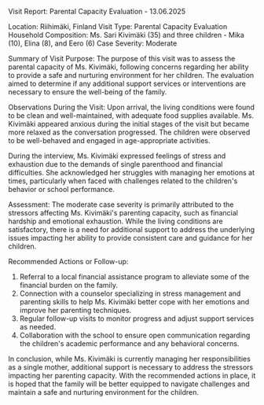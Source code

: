  Visit Report: Parental Capacity Evaluation - 13.06.2025

Location: Riihimäki, Finland
Visit Type: Parental Capacity Evaluation
Household Composition: Ms. Sari Kivimäki (35) and three children - Mika (10), Elina (8), and Eero (6)
Case Severity: Moderate

Summary of Visit Purpose:
The purpose of this visit was to assess the parental capacity of Ms. Kivimäki, following concerns regarding her ability to provide a safe and nurturing environment for her children. The evaluation aimed to determine if any additional support services or interventions are necessary to ensure the well-being of the family.

Observations During the Visit:
Upon arrival, the living conditions were found to be clean and well-maintained, with adequate food supplies available. Ms. Kivimäki appeared anxious during the initial stages of the visit but became more relaxed as the conversation progressed. The children were observed to be well-behaved and engaged in age-appropriate activities.

During the interview, Ms. Kivimäki expressed feelings of stress and exhaustion due to the demands of single parenthood and financial difficulties. She acknowledged her struggles with managing her emotions at times, particularly when faced with challenges related to the children's behavior or school performance.

Assessment:
The moderate case severity is primarily attributed to the stressors affecting Ms. Kivimäki's parenting capacity, such as financial hardship and emotional exhaustion. While the living conditions are satisfactory, there is a need for additional support to address the underlying issues impacting her ability to provide consistent care and guidance for her children.

Recommended Actions or Follow-up:
1. Referral to a local financial assistance program to alleviate some of the financial burden on the family.
2. Connection with a counselor specializing in stress management and parenting skills to help Ms. Kivimäki better cope with her emotions and improve her parenting techniques.
3. Regular follow-up visits to monitor progress and adjust support services as needed.
4. Collaboration with the school to ensure open communication regarding the children's academic performance and any behavioral concerns.

In conclusion, while Ms. Kivimäki is currently managing her responsibilities as a single mother, additional support is necessary to address the stressors impacting her parenting capacity. With the recommended actions in place, it is hoped that the family will be better equipped to navigate challenges and maintain a safe and nurturing environment for the children.
